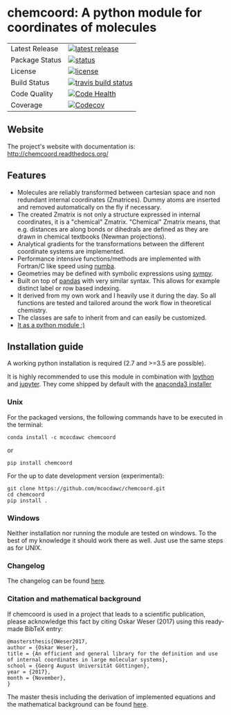 # chemcoord: A python module for coordinates of molecules

<table>
<tr>
  <td>Latest Release</td>
  <td>
    <a href="https://pypi.python.org/pypi/chemcoord">
    <img src="https://img.shields.io/pypi/v/chemcoord.svg" alt="latest release" />
    </a>
  </td>
<tr>
  <td>Package Status</td>
  <td>
    <a href="https://pypi.python.org/pypi/chemcoord">
    <img src="https://img.shields.io/pypi/status/chemcoord.svg"
      alt="status" />
    </a>
  </td>
</tr>
<tr>
  <td>License</td>
  <td>
    <a href="https://www.gnu.org/licenses/lgpl-3.0.en.html">
    <img src="https://img.shields.io/pypi/l/chemcoord.svg" alt="license" />
    </a>
  </td>
</tr>
<tr>
  <td>Build Status</td>
  <td>
    <a href="https://travis-ci.org/mcocdawc/chemcoord">
    <img src="https://travis-ci.org/mcocdawc/chemcoord.svg?branch=master"
      alt="travis build status" />
    </a>
  </td>
</tr>
<tr>
  <td>Code Quality</td>
  <td>
    <a href="https://landscape.io/github/mcocdawc/chemcoord/master">
    <img  src="https://landscape.io/github/mcocdawc/chemcoord/master/landscape.svg?style=flat"
      alt="Code Health" />
    </a>
  </td>
</tr>
<tr>
  <td>Coverage</td>
  <td>
    <a href="https://codecov.io/gh/mcocdawc/chemcoord">
    <img src="https://codecov.io/gh/mcocdawc/chemcoord/branch/master/graph/badge.svg" alt="Codecov" />
    </a>
  </td>
</tr>
</table>

## Website

The project's website with documentation is: http://chemcoord.readthedocs.org/


## Features

* Molecules are reliably transformed between cartesian space and
  non redundant internal coordinates (Zmatrices).
  Dummy atoms are inserted and removed automatically on the fly if necessary.
* The created Zmatrix is not only a structure expressed in internal coordinates,
  it is a "chemical" Zmatrix.
  "Chemical" Zmatrix means, that e.g. distances are along bonds
  or dihedrals are defined as they are drawn in chemical textbooks
  (Newman projections).
* Analytical gradients for the transformations between the different
  coordinate systems are implemented.
* Performance intensive functions/methods are implemented
  with Fortran/C like speed using [numba](http://numba.pydata.org/).
* Geometries may be defined with symbolic expressions using
  [sympy](http://www.sympy.org/en/index.html).
* Built on top of [pandas](http://pandas.pydata.org/) with very similar syntax.
  This allows for example distinct label or row based indexing.
* It derived from my own work and I heavily use it during the day.
  So all functions are tested and tailored around the work flow in
  theoretical chemistry.
* The classes are safe to inherit from and can easily be customized.
* [It as a python module ;)](https://xkcd.com/353/)


## Installation guide
A working python installation is required (2.7 and >=3.5 are possible).

It is highly recommended to use this module in combination with
  [Ipython](http://ipython.org/) and [jupyter](http://jupyter.org/).
They come shipped by default with the
  [anaconda3 installer](https://www.continuum.io/downloads/)

### Unix


For the packaged versions, the following commands have to be executed in the
  terminal:
```
conda install -c mcocdawc chemcoord
```
or
```
pip install chemcoord
```
For the up to date development version (experimental):
```
git clone https://github.com/mcocdawc/chemcoord.git
cd chemcoord
pip install .
```

### Windows

Neither installation nor running the module are tested on windows.
To the best of my knowledge it should work there as well.
Just use the same steps as for UNIX.

### Changelog

The changelog can be found
[here](https://github.com/mcocdawc/chemcoord/blob/master/changelog.md).



### Citation and mathematical background

If chemcoord is used in a project that leads to a scientific publication,
please acknowledge this fact by citing Oskar Weser (2017) using this ready-made BibTeX entry:

```
@mastersthesis{OWeser2017,
author = {Oskar Weser},
title = {An efficient and general library for the definition and use of internal coordinates in large molecular systems},
school = {Georg August Universität Göttingen},
year = {2017},
month = {November},
}
```

The master thesis including the derivation of implemented equations
and the mathematical background can be found
[here](https://github.com/mcocdawc/chemcoord/blob/master/docs/source/files/master_thesis_oskar_weser_chemcoord.pdf).
